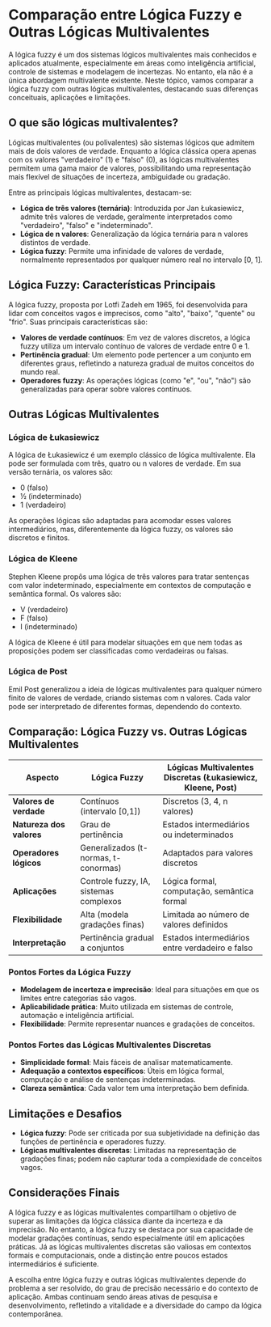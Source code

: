 # Comparação entre Lógica Fuzzy e Outras Lógicas Multivalentes

A lógica fuzzy é um dos sistemas lógicos multivalentes mais conhecidos e aplicados atualmente, especialmente em áreas como inteligência artificial, controle de sistemas e modelagem de incertezas. No entanto, ela não é a única abordagem multivalente existente. Neste tópico, vamos comparar a lógica fuzzy com outras lógicas multivalentes, destacando suas diferenças conceituais, aplicações e limitações.

## O que são lógicas multivalentes?

Lógicas multivalentes (ou polivalentes) são sistemas lógicos que admitem mais de dois valores de verdade. Enquanto a lógica clássica opera apenas com os valores "verdadeiro" (1) e "falso" (0), as lógicas multivalentes permitem uma gama maior de valores, possibilitando uma representação mais flexível de situações de incerteza, ambiguidade ou gradação.

Entre as principais lógicas multivalentes, destacam-se:

- **Lógica de três valores (ternária)**: Introduzida por Jan Łukasiewicz, admite três valores de verdade, geralmente interpretados como "verdadeiro", "falso" e "indeterminado".
- **Lógica de n valores**: Generalização da lógica ternária para n valores distintos de verdade.
- **Lógica fuzzy**: Permite uma infinidade de valores de verdade, normalmente representados por qualquer número real no intervalo [0, 1].

## Lógica Fuzzy: Características Principais

A lógica fuzzy, proposta por Lotfi Zadeh em 1965, foi desenvolvida para lidar com conceitos vagos e imprecisos, como "alto", "baixo", "quente" ou "frio". Suas principais características são:

- **Valores de verdade contínuos**: Em vez de valores discretos, a lógica fuzzy utiliza um intervalo contínuo de valores de verdade entre 0 e 1.
- **Pertinência gradual**: Um elemento pode pertencer a um conjunto em diferentes graus, refletindo a natureza gradual de muitos conceitos do mundo real.
- **Operadores fuzzy**: As operações lógicas (como "e", "ou", "não") são generalizadas para operar sobre valores contínuos.

## Outras Lógicas Multivalentes

### Lógica de Łukasiewicz

A lógica de Łukasiewicz é um exemplo clássico de lógica multivalente. Ela pode ser formulada com três, quatro ou n valores de verdade. Em sua versão ternária, os valores são:

- 0 (falso)
- ½ (indeterminado)
- 1 (verdadeiro)

As operações lógicas são adaptadas para acomodar esses valores intermediários, mas, diferentemente da lógica fuzzy, os valores são discretos e finitos.

### Lógica de Kleene

Stephen Kleene propôs uma lógica de três valores para tratar sentenças com valor indeterminado, especialmente em contextos de computação e semântica formal. Os valores são:

- V (verdadeiro)
- F (falso)
- I (indeterminado)

A lógica de Kleene é útil para modelar situações em que nem todas as proposições podem ser classificadas como verdadeiras ou falsas.

### Lógica de Post

Emil Post generalizou a ideia de lógicas multivalentes para qualquer número finito de valores de verdade, criando sistemas com n valores. Cada valor pode ser interpretado de diferentes formas, dependendo do contexto.

## Comparação: Lógica Fuzzy vs. Outras Lógicas Multivalentes

| Aspecto                  | Lógica Fuzzy                | Lógicas Multivalentes Discretas (Łukasiewicz, Kleene, Post) |
|--------------------------|-----------------------------|-------------------------------------------------------------|
| **Valores de verdade**   | Contínuos (intervalo [0,1]) | Discretos (3, 4, n valores)                                 |
| **Natureza dos valores** | Grau de pertinência         | Estados intermediários ou indeterminados                    |
| **Operadores lógicos**   | Generalizados (t-normas, t-conormas) | Adaptados para valores discretos                    |
| **Aplicações**           | Controle fuzzy, IA, sistemas complexos | Lógica formal, computação, semântica formal         |
| **Flexibilidade**        | Alta (modela gradações finas) | Limitada ao número de valores definidos                   |
| **Interpretação**        | Pertinência gradual a conjuntos | Estados intermediários entre verdadeiro e falso         |

### Pontos Fortes da Lógica Fuzzy

- **Modelagem de incerteza e imprecisão**: Ideal para situações em que os limites entre categorias são vagos.
- **Aplicabilidade prática**: Muito utilizada em sistemas de controle, automação e inteligência artificial.
- **Flexibilidade**: Permite representar nuances e gradações de conceitos.

### Pontos Fortes das Lógicas Multivalentes Discretas

- **Simplicidade formal**: Mais fáceis de analisar matematicamente.
- **Adequação a contextos específicos**: Úteis em lógica formal, computação e análise de sentenças indeterminadas.
- **Clareza semântica**: Cada valor tem uma interpretação bem definida.

## Limitações e Desafios

- **Lógica fuzzy**: Pode ser criticada por sua subjetividade na definição das funções de pertinência e operadores fuzzy.
- **Lógicas multivalentes discretas**: Limitadas na representação de gradações finas; podem não capturar toda a complexidade de conceitos vagos.

## Considerações Finais

A lógica fuzzy e as lógicas multivalentes compartilham o objetivo de superar as limitações da lógica clássica diante da incerteza e da imprecisão. No entanto, a lógica fuzzy se destaca por sua capacidade de modelar gradações contínuas, sendo especialmente útil em aplicações práticas. Já as lógicas multivalentes discretas são valiosas em contextos formais e computacionais, onde a distinção entre poucos estados intermediários é suficiente.

A escolha entre lógica fuzzy e outras lógicas multivalentes depende do problema a ser resolvido, do grau de precisão necessário e do contexto de aplicação. Ambas continuam sendo áreas ativas de pesquisa e desenvolvimento, refletindo a vitalidade e a diversidade do campo da lógica contemporânea.